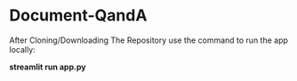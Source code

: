 # Document-QandA

After Cloning/Downloading The Repository use the command to run the app locally:

  
**streamlit run app.py**
